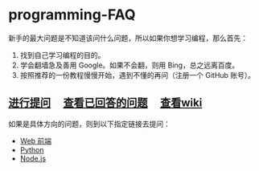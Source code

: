# programming-FAQ

新手的最大问题是不知道该问什么问题，所以如果你想学习编程，那么首先：

1. 找到自己学习编程的目的。
2. 学会翻墙急及善用 Google。如果不会翻，则用 Bing，总之远离百度。
3. 按照推荐的一份教程慢慢开始，遇到不懂的再问（注册一个 GitHub 账号）。


## [进行提问](../../issues/new) &nbsp;&nbsp;&nbsp; [查看已回答的问题](../../issues?q=is%3Aissue+is%3Aclosed) &nbsp;&nbsp;&nbsp; [查看wiki](../../wiki)

如果是具体方向的问题，则到以下指定链接去提问：

- [Web 前端](https://github.com/reflight/front-end)
- [Python](https://github.com/reflight/python)
- [Node.js](https://github.com/reflight/node)

